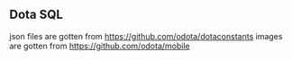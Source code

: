 ## Dota SQL
json files are gotten from https://github.com/odota/dotaconstants
images are gotten from https://github.com/odota/mobile

